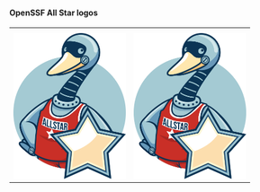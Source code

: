 #### OpenSSF All Star logos

<table>
    <tr>
        <th colspan="2"></th>
    </tr>
    <tr>
        <td><img src="openssf_allstar_alt.svg" width="200"></td>
        <td><img src="openssf_allstar_alt.png" width="200"></td>
    </tr>

</table>
